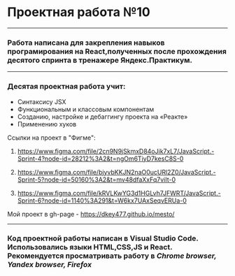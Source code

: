 # Проектная работа №10
________________________________________________________________
### Работа написана для закрепления навыков програмирования на React,полученных после прохождения десятого спринта в тренажере Яндекс.Практикум.
_______________________________________________________________
### Десятая проектная работа учит:
- Синтаксису JSX
- Функциональным и классовым компонентам
- Созданию, настройке и дебаггингу проекта на «Реакте»
- Применению хуков



Ссылки на проект в "Фигме":
1. https://www.figma.com/file/2cn9N9jSkmxD84oJik7xL7/JavaScript.-Sprint-4?node-id=28212%3A2&t=ngOm6TiyD7kesC8S-0

2. https://www.figma.com/file/bjyvbKKJN2naO0ucURl2Z0/JavaScript.-Sprint-5?node-id=50160%3A2&t=mv48dfaXxFq7viIt-0

3. https://www.figma.com/file/kRVLKwYG3d1HGLvh7JFWRT/JavaScript.-Sprint-6?node-id=1140%3A291&t=W6kx7UAxSeqvERUa-0


Мой проект в gh-page - https://dkey477.github.io/mesto/
________________________________________________________________
### Код проектной работы написан в Visual Studio Code. Использовались языки HTML,CSS,JS и React. Рекомендуется просматривать работу в *Chrome browser, Yandex browser, Firefox*
